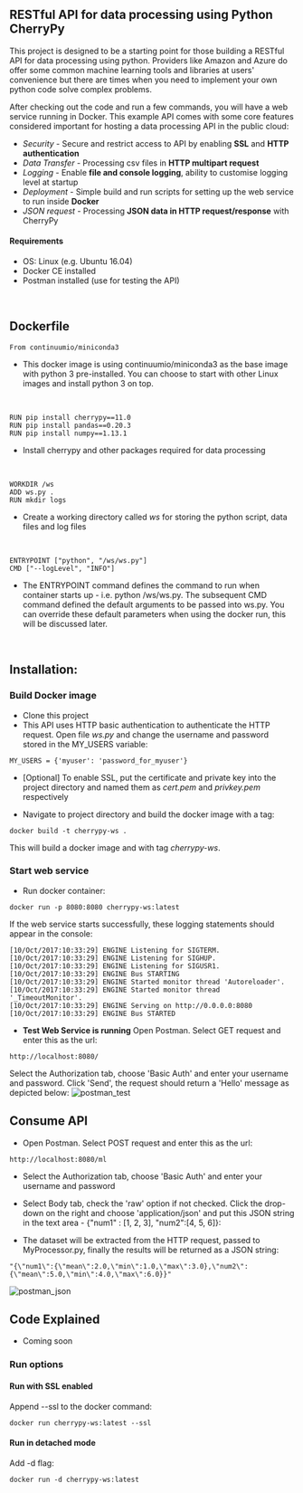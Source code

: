 RESTful API for data processing using Python CherryPy
-------------
This project is designed to be a starting point for those building a RESTful API for data processing using python.  Providers like Amazon and Azure do offer some common machine learning tools and libraries at users' convenience but there are times when you need to implement your own python code solve complex problems.  

After checking out the code and run a few commands, you will have a web service running in Docker.   This example API comes with some core features considered important for hosting a data processing API in the public cloud:
- *Security* - Secure and restrict access to API by enabling **SSL** and **HTTP authentication**
- *Data Transfer* - Processing csv files in **HTTP multipart request**
- *Logging* - Enable **file and console logging**, ability to customise logging level at startup 
- *Deployment* - Simple build and run scripts for setting up the web service to run inside **Docker**
- *JSON request* - Processing **JSON data in HTTP request/response** with CherryPy

#### Requirements
- OS: Linux (e.g. Ubuntu 16.04)
- Docker CE installed
- Postman installed (use for testing the API)
<br/>

## Dockerfile
``` 
From continuumio/miniconda3
```
- This docker image is using continuumio/miniconda3 as the base image with python 3 pre-installed.  You can choose to start with other Linux images and install python 3 on top.
<br />

``` 
RUN pip install cherrypy==11.0
RUN pip install pandas==0.20.3
RUN pip install numpy==1.13.1
```
- Install cherrypy and other packages required for data processing 
<br />

``` 
WORKDIR /ws
ADD ws.py .
RUN mkdir logs
```
- Create a working directory called *ws* for storing the python script, data files and log files
<br />

```
ENTRYPOINT ["python", "/ws/ws.py"]
CMD ["--logLevel", "INFO"]
``` 
- The ENTRYPOINT command defines the command to run when container starts up - i.e. python /ws/ws.py.  The subsequent CMD command defined the default arguments to be passed into ws.py.  You can override these default parameters when using the docker run, this will be discussed later.

<br/>

## Installation: 
### Build Docker image
- Clone this project
- This API uses HTTP basic authentication to authenticate the HTTP request.  Open file *ws.py* and change the username and password stored in the MY_USERS variable:
```
MY_USERS = {'myuser': 'password_for_myuser'}
```
- [Optional] To enable SSL, put the certificate and private key into the project directory and named them as *cert.pem* and *privkey.pem* respectively

- Navigate to project directory and build the docker image with a tag:
```
docker build -t cherrypy-ws .
```
This will build a docker image and with tag *cherrypy-ws*.
<br/>

### Start web service
- Run docker container:
```  
docker run -p 8080:8080 cherrypy-ws:latest
```
If the web service starts successfully, these logging statements should appear in the console:
```
[10/Oct/2017:10:33:29] ENGINE Listening for SIGTERM.
[10/Oct/2017:10:33:29] ENGINE Listening for SIGHUP.
[10/Oct/2017:10:33:29] ENGINE Listening for SIGUSR1.
[10/Oct/2017:10:33:29] ENGINE Bus STARTING
[10/Oct/2017:10:33:29] ENGINE Started monitor thread 'Autoreloader'.
[10/Oct/2017:10:33:29] ENGINE Started monitor thread '_TimeoutMonitor'.
[10/Oct/2017:10:33:29] ENGINE Serving on http://0.0.0.0:8080
[10/Oct/2017:10:33:29] ENGINE Bus STARTED
```
- **Test Web Service is running** 
Open Postman.  Select GET request and enter this as the url:
```
http://localhost:8080/
```
Select the Authorization tab, choose 'Basic Auth' and enter your username and password. Click 'Send', the request should return a 'Hello' message as depicted below:
![postman_test](https://user-images.githubusercontent.com/30487789/31473845-5fa1cf98-af3a-11e7-8990-90bff866fc41.png)

## Consume API
- Open Postman.  Select POST request and enter this as the url:
```
http://localhost:8080/ml
```
- Select the Authorization tab, choose 'Basic Auth' and enter your username and password
- Select Body tab, check the 'raw' option if not checked.   Click the drop-down on the right and choose 'application/json' and put this JSON string in the text area  - {"num1" : [1, 2, 3], "num2":[4, 5, 6]}:

- The dataset will be extracted from the HTTP request, passed to MyProcessor.py, finally the results will be returned as a JSON string:
```
"{\"num1\":{\"mean\":2.0,\"min\":1.0,\"max\":3.0},\"num2\":{\"mean\":5.0,\"min\":4.0,\"max\":6.0}}"
```
![postman_json](https://user-images.githubusercontent.com/30487789/31473847-62221ebc-af3a-11e7-86d3-f8383375a448.png)
## Code Explained
- Coming soon

### Run options
#### Run with SSL enabled
Append --ssl to the docker command:
```
docker run cherrypy-ws:latest --ssl
```

#### Run in detached mode
Add -d flag:
```
docker run -d cherrypy-ws:latest
```
